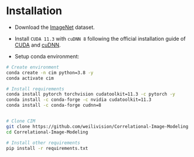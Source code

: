 # Installation

- Download the [ImageNet](https://imagenet.stanford.edu/) dataset.

- Install `CUDA 11.3` with `cuDNN 8` following the official installation guide of [CUDA](https://docs.nvidia.com/cuda/cuda-installation-guide-linux/index.html) and [cuDNN](https://developer.nvidia.com/rdp/cudnn-archive).

- Setup conda environment:
```bash
# Create environment
conda create -n cim python=3.8 -y
conda activate cim

# Install requirements
conda install pytorch torchvision cudatoolkit=11.3 -c pytorch -y
conda install -c conda-forge -c nvidia cudatoolkit=11.3
conda install -c conda-forge cudnn=8


# Clone CIM
git clone https://github.com/weilivision/Correlational-Image-Modeling
cd Correlational-Image-Modeling

# Install other requirements
pip install -r requirements.txt
```
